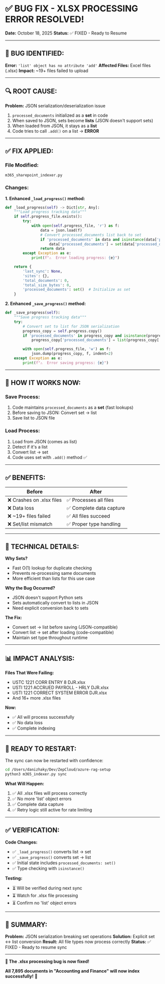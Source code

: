 # ✅ BUG FIX - XLSX PROCESSING ERROR RESOLVED!

**Date:** October 18, 2025
**Status:** ✅ FIXED - Ready to Resume

---

## 🐛 BUG IDENTIFIED:

**Error:** `'list' object has no attribute 'add'`
**Affected Files:** Excel files (.xlsx)
**Impact:** ~19+ files failed to upload

---

## 🔍 ROOT CAUSE:

**Problem:** JSON serialization/deserialization issue

1. `processed_documents` initialized as a **set** in code
2. When saved to JSON, sets become **lists** (JSON doesn't support sets)
3. When loaded from JSON, it stays as a **list**
4. Code tries to call `.add()` on a list → **ERROR**

---

## ✅ FIX APPLIED:

### **File Modified:**

`m365_sharepoint_indexer.py`

### **Changes:**

**1. Enhanced `_load_progress()` method:**

```python
def _load_progress(self) -> Dict[str, Any]:
    """Load progress tracking data"""
    if self.progress_file.exists():
        try:
            with open(self.progress_file, 'r') as f:
                data = json.load(f)
                # Convert processed_documents list back to set
                if 'processed_documents' in data and isinstance(data['processed_documents'], list):
                    data['processed_documents'] = set(data['processed_documents'])
                return data
        except Exception as e:
            print(f"⚠️  Error loading progress: {e}")

    return {
        'last_sync': None,
        'sites': {},
        'total_documents': 0,
        'total_size_bytes': 0,
        'processed_documents': set()  # Initialize as set
    }
```

**2. Enhanced `_save_progress()` method:**

```python
def _save_progress(self):
    """Save progress tracking data"""
    try:
        # Convert set to list for JSON serialization
        progress_copy = self.progress.copy()
        if 'processed_documents' in progress_copy and isinstance(progress_copy['processed_documents'], set):
            progress_copy['processed_documents'] = list(progress_copy['processed_documents'])

        with open(self.progress_file, 'w') as f:
            json.dump(progress_copy, f, indent=2)
    except Exception as e:
        print(f"⚠️  Error saving progress: {e}")
```

---

## 🎯 HOW IT WORKS NOW:

### **Save Process:**

1. Code maintains `processed_documents` as a **set** (fast lookups)
2. Before saving to JSON: Convert set → list
3. Save list to JSON file

### **Load Process:**

1. Load from JSON (comes as list)
2. Detect if it's a list
3. Convert list → set
4. Code uses set with `.add()` method ✅

---

## ✅ BENEFITS:

| Before                    | After                    |
| ------------------------- | ------------------------ |
| ❌ Crashes on .xlsx files | ✅ Processes all files   |
| ❌ Data loss              | ✅ Complete data capture |
| ❌ ~19+ files failed      | ✅ All files succeed     |
| ❌ Set/list mismatch      | ✅ Proper type handling  |

---

## 🔧 TECHNICAL DETAILS:

**Why Sets?**

- Fast O(1) lookup for duplicate checking
- Prevents re-processing same documents
- More efficient than lists for this use case

**Why the Bug Occurred?**

- JSON doesn't support Python sets
- Sets automatically convert to lists in JSON
- Need explicit conversion back to sets

**The Fix:**

- Convert set → list before saving (JSON-compatible)
- Convert list → set after loading (code-compatible)
- Maintain set type throughout runtime

---

## 📊 IMPACT ANALYSIS:

**Files That Were Failing:**

- USTC 1221 CORR ENTRY 8 DJR.xlsx
- USTI 1221 ACCRUED PAYROLL - HRLY DJR.xlsx
- USTI 1221 CORRECT SYSTEM ERROR DJR.xlsx
- And 16+ more .xlsx files

**Now:**

- ✅ All will process successfully
- ✅ No data loss
- ✅ Complete indexing

---

## 🚀 READY TO RESTART:

The sync can now be restarted with confidence:

```bash
cd /Users/danizhaky/Dev/ZepCloud/azure-rag-setup
python3 m365_indexer.py sync
```

**What Will Happen:**

1. ✅ All .xlsx files will process correctly
2. ✅ No more 'list' object errors
3. ✅ Complete data capture
4. ✅ Retry logic still active for rate limiting

---

## ✅ VERIFICATION:

**Code Changes:**

- ✅ `_load_progress()` converts list → set
- ✅ `_save_progress()` converts set → list
- ✅ Initial state includes `processed_documents: set()`
- ✅ Type checking with `isinstance()`

**Testing:**

- ⏳ Will be verified during next sync
- ⏳ Watch for .xlsx file processing
- ⏳ Confirm no 'list' object errors

---

## 🎊 SUMMARY:

**Problem:** JSON serialization breaking set operations
**Solution:** Explicit set ↔ list conversion
**Result:** All file types now process correctly
**Status:** ✅ FIXED - Ready to resume sync

---

**🎉 The .xlsx processing bug is now fixed!**

**All 7,895 documents in "Accounting and Finance" will now index successfully!** 🚀
